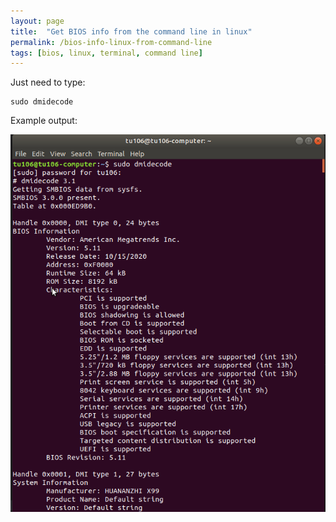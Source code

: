 ```yaml
---
layout: page
title:  "Get BIOS info from the command line in linux"
permalink: /bios-info-linux-from-command-line
tags: [bios, linux, terminal, command line]
---
```



Just need to type:
```shell
sudo dmidecode
```

Example output:

![bios](/assets/ubuntu/dmidecode.png)